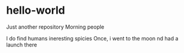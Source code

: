 # hello-world
Just another repository
Morning people

I do find humans ineresting spicies
Once, i went to the moon nd had a launch there
